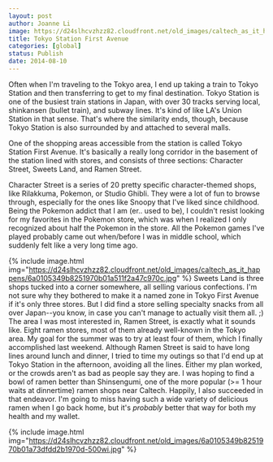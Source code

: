 ```yaml
---
layout: post
author: Joanne Li
image: https://d24slhcvzhzz82.cloudfront.net/old_images/caltech_as_it_happens/6a0105349b8251970b01a511f2a400970c.jpg
title: Tokyo Station First Avenue
categories: [global]
status: Publish
date: 2014-08-10
---
```


Often when I'm traveling to the Tokyo area, I end up taking a train to Tokyo Station and then transferring to get to my final destination. Tokyo Station is one of the busiest train stations in Japan, with over 30 tracks serving local, shinkansen (bullet train), and subway lines. It's kind of like LA's Union Station in that sense. That's where the similarity ends, though, because Tokyo Station is also surrounded by and attached to several malls.

One of the shopping areas accessible from the station is called Tokyo Station First Avenue. It's basically a really long corridor in the basement of the station lined with stores, and consists of three sections: Character Street, Sweets Land, and Ramen Street.

Character Street is a series of 20 pretty specific character-themed shops, like Rilakkuma, Pokemon, or Studio Ghibli. They were a lot of fun to browse through, especially for the ones like Snoopy that I've liked since childhood. Being the Pokemon addict that I am (er.. used to be), I couldn't resist looking for my favorites in the Pokemon store, which was when I realized I only recognized about half the Pokemon in the store. All the Pokemon games I've played probably came out when/before I was in middle school, which suddenly felt like a very long time ago.


{% include image.html img="https://d24slhcvzhzz82.cloudfront.net/old_images/caltech_as_it_happens/6a0105349b8251970b01a511f2a47c970c.jpg" %}
Sweets Land is three shops tucked into a corner somewhere, all selling various confections. I'm not sure why they bothered to make it a named zone in Tokyo First Avenue if it's only three stores. But I did find a store selling specialty snacks from all over Japan--you know, in case you can't manage to actually visit them all. ;)
The area I was most interested in, Ramen Street, is exactly what it sounds like. Eight ramen stores, most of them already well-known in the Tokyo area. My goal for the summer was to try at least four of them, which I finally accomplished last weekend. Although Ramen Street is said to have long lines around lunch and dinner, I tried to time my outings so that I'd end up at Tokyo Station in the afternoon, avoiding all the lines. Either my plan worked, or the crowds aren't as bad as people say they are. I was hoping to find a bowl of ramen better than Shinsengumi, one of the more popular (&gt;= 1 hour waits at dinnertime) ramen shops near Caltech. Happily, I also succeeded in that endeavor. I'm going to miss having such a wide variety of delicious ramen when I go back home, but it's *probably* better that way for both my health and my wallet.


{% include image.html img="https://d24slhcvzhzz82.cloudfront.net/old_images/6a0105349b8251970b01a73dfdd2b1970d-500wi.jpg" %}
